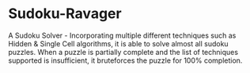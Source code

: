 Sudoku-Ravager
==============

A Sudoku Solver - Incorporating multiple different techniques such as Hidden & Single Cell algorithms, it is able to solve almost all sudoku puzzles. When a puzzle is partially complete and the list of techniques supported is insufficient, it bruteforces the puzzle for 100% completion.
